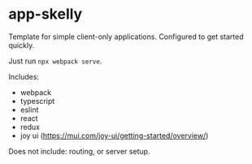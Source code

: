 # app-skelly

Template for simple client-only applications. Configured to get started quickly.

Just run `npx webpack serve`.

Includes:

* webpack
* typescript
* eslint
* react
* redux
* joy ui (https://mui.com/joy-ui/getting-started/overview/)

Does not include: routing, or server setup.
